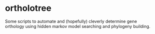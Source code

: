 # ortholotree
Some scripts to automate and (hopefully) cleverly determine gene orthology using hidden markov model searching and phylogeny building.
